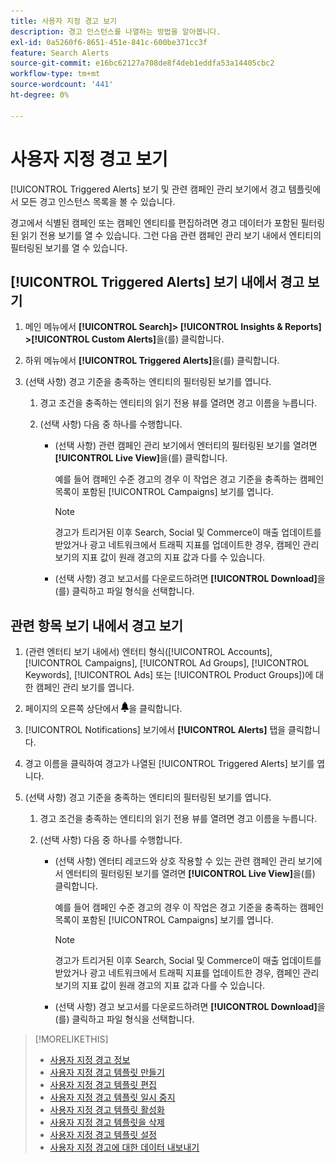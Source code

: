 ```yaml
---
title: 사용자 지정 경고 보기
description: 경고 인스턴스를 나열하는 방법을 알아봅니다.
exl-id: 0a5260f6-8651-451e-841c-600be371cc3f
feature: Search Alerts
source-git-commit: e16bc62127a708de8f4deb1eddfa53a14405cbc2
workflow-type: tm+mt
source-wordcount: '441'
ht-degree: 0%

---
```


# 사용자 지정 경고 보기

[!UICONTROL Triggered Alerts] 보기 및 관련 캠페인 관리 보기에서 경고 템플릿에서 모든 경고 인스턴스 목록을 볼 수 있습니다.

경고에서 식별된 캠페인 또는 캠페인 엔티티를 편집하려면 경고 데이터가 포함된 필터링된 읽기 전용 보기를 열 수 있습니다. 그런 다음 관련 캠페인 관리 보기 내에서 엔티티의 필터링된 보기를 열 수 있습니다.

## [!UICONTROL Triggered Alerts] 보기 내에서 경고 보기

1. 메인 메뉴에서 **[!UICONTROL Search]> [!UICONTROL Insights & Reports] >[!UICONTROL Custom Alerts]**&#x200B;을(를) 클릭합니다.

1. 하위 메뉴에서 **[!UICONTROL Triggered Alerts]**&#x200B;을(를) 클릭합니다.

1. (선택 사항) 경고 기준을 충족하는 엔티티의 필터링된 보기를 엽니다.

   1. 경고 조건을 충족하는 엔티티의 읽기 전용 뷰를 열려면 경고 이름을 누릅니다.

   1. (선택 사항) 다음 중 하나를 수행합니다.

      * (선택 사항) 관련 캠페인 관리 보기에서 엔터티의 필터링된 보기를 열려면 **[!UICONTROL Live View]**&#x200B;을(를) 클릭합니다.

        예를 들어 캠페인 수준 경고의 경우 이 작업은 경고 기준을 충족하는 캠페인 목록이 포함된 [!UICONTROL Campaigns] 보기를 엽니다.

        >[!NOTE]
        >
        >경고가 트리거된 이후 Search, Social 및 Commerce이 매출 업데이트를 받았거나 광고 네트워크에서 트래픽 지표를 업데이트한 경우, 캠페인 관리 보기의 지표 값이 원래 경고의 지표 값과 다를 수 있습니다.

      * (선택 사항) 경고 보고서를 다운로드하려면 **[!UICONTROL Download]**&#x200B;을(를) 클릭하고 파일 형식을 선택합니다.

## 관련 항목 보기 내에서 경고 보기

1. (관련 엔터티 보기 내에서) 엔터티 형식([!UICONTROL Accounts], [!UICONTROL Campaigns], [!UICONTROL Ad Groups], [!UICONTROL Keywords], [!UICONTROL Ads] 또는 [!UICONTROL Product Groups])에 대한 캠페인 관리 보기를 엽니다.

1. 페이지의 오른쪽 상단에서 ![알림](/help/search-social-commerce/assets/notifications-panel.png "알림")을 클릭합니다.

1. [!UICONTROL Notifications] 보기에서 **[!UICONTROL Alerts]** 탭을 클릭합니다.

1. 경고 이름을 클릭하여 경고가 나열된 [!UICONTROL Triggered Alerts] 보기를 엽니다.

1. (선택 사항) 경고 기준을 충족하는 엔티티의 필터링된 보기를 엽니다.

   1. 경고 조건을 충족하는 엔티티의 읽기 전용 뷰를 열려면 경고 이름을 누릅니다.

   1. (선택 사항) 다음 중 하나를 수행합니다.

      * (선택 사항) 엔터티 레코드와 상호 작용할 수 있는 관련 캠페인 관리 보기에서 엔터티의 필터링된 보기를 열려면 **[!UICONTROL Live View]**&#x200B;을(를) 클릭합니다.

        예를 들어 캠페인 수준 경고의 경우 이 작업은 경고 기준을 충족하는 캠페인 목록이 포함된 [!UICONTROL Campaigns] 보기를 엽니다.

        >[!NOTE]
        >
        >경고가 트리거된 이후 Search, Social 및 Commerce이 매출 업데이트를 받았거나 광고 네트워크에서 트래픽 지표를 업데이트한 경우, 캠페인 관리 보기의 지표 값이 원래 경고의 지표 값과 다를 수 있습니다.

      * (선택 사항) 경고 보고서를 다운로드하려면 **[!UICONTROL Download]**&#x200B;을(를) 클릭하고 파일 형식을 선택합니다.


>[!MORELIKETHIS]
>
>* [사용자 지정 경고 정보](alert-about.md)
>* [사용자 지정 경고 템플릿 만들기](alert-template-create.md)
>* [사용자 지정 경고 템플릿 편집](alert-template-edit.md)
>* [사용자 지정 경고 템플릿 일시 중지](alert-template-pause.md)
>* [사용자 지정 경고 템플릿 활성화](alert-template-activate.md)
>* [사용자 지정 경고 템플릿을 삭제](alert-template-delete.md)
>* [사용자 지정 경고 템플릿 설정](alert-template-settings.md)
>* [사용자 지정 경고에 대한 데이터 내보내기](alert-export-data.md)
